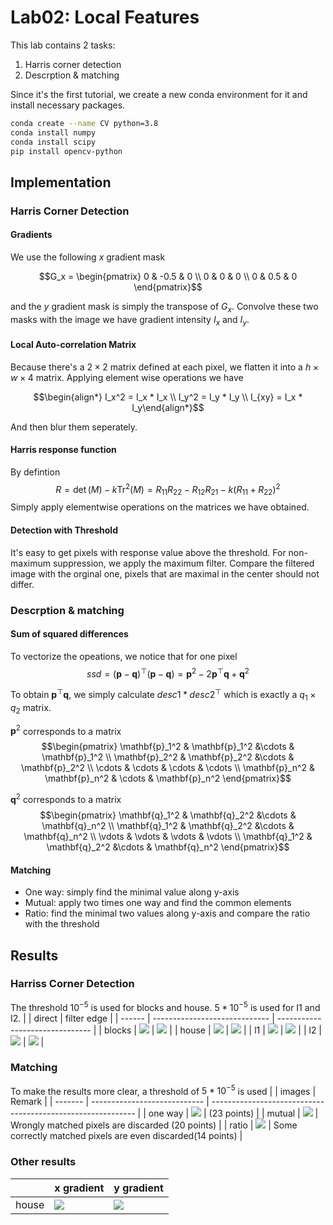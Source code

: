# Lab02: Local Features
This lab contains 2 tasks:
1. Harris corner detection
2. Descrption & matching

Since it's the first tutorial, we create a new conda environment for it and install necessary packages.
```bash
conda create --name CV python=3.8
conda install numpy
conda install scipy
pip install opencv-python
```

## Implementation
### Harris Corner Detection
#### **Gradients**
We use the following $x$ gradient mask

$$G_x = \begin{pmatrix} 0 & -0.5 & 0 \\ 0 & 0 & 0   \\ 0 & 0.5 & 0 \end{pmatrix}$$

and the $y$ gradient mask is simply the transpose of $G_x$. Convolve these two masks with the image we have gradient intensity $I_x$ and $I_y$.

#### **Local Auto-correlation Matrix**
Because there's a $2\times 2$ matrix defined at each pixel, we flatten it into a $h\times w\times 4$ matrix. Applying element wise operations we have

$$\begin{align*} I_x^2 = I_x * I_x \\ I_y^2 = I_y * I_y \\ I_{xy} = I_x * I_y\end{align*}$$

And then blur them seperately.

#### **Harris response function**
By defintion
$$R = \det (M) - k \mathrm{Tr}^2(M) = R_{11}R_{22} - R_{12}R_{21} - k (R_{11}+R_{22})^2$$
Simply apply elementwise operations on the matrices we have obtained.

#### Detection with Threshold
It's easy to get pixels with response value above the threshold. For non-maximum suppression, we apply the maximum filter. Compare the filtered image with the orginal one, pixels that are maximal in the center should not differ.

### Descrption & matching
#### **Sum of squared differences**
To vectorize the opeations, we notice that for one pixel
$$ssd =  (\mathbf{p}-\mathbf{q})^\top (\mathbf{p}-\mathbf{q}) = \mathbf{p}^2 - 2\mathbf{p}^\top\mathbf{q} + \mathbf{q}^2$$

To obtain $\mathbf{p}^\top\mathbf{q}$, we simply calculate $desc1 * desc2^\top$ which is exactly a $q_1 \times q_2$ matrix. 

$\mathbf{p}^2$ corresponds to a matrix 
$$\begin{pmatrix} \mathbf{p}_1^2 & \mathbf{p}_1^2  &\cdots & \mathbf{p}_1^2 \\ \mathbf{p}_2^2 & \mathbf{p}_2^2  &\cdots & \mathbf{p}_2^2 \\ \cdots & \cdots & \cdots & \cdots \\ \mathbf{p}_n^2 & \mathbf{p}_n^2 & \cdots & \mathbf{p}_n^2 \end{pmatrix}$$

$\mathbf{q}^2$ corresponds to a matrix
$$\begin{pmatrix} \mathbf{q}_1^2 & \mathbf{q}_2^2  &\cdots & \mathbf{q}_n^2 \\ \mathbf{q}_1^2 & \mathbf{q}_2^2  &\cdots & \mathbf{q}_n^2 \\ \vdots & \vdots & \vdots & \vdots \\ \mathbf{q}_1^2 & \mathbf{q}_2^2  &\cdots & \mathbf{q}_n^2 \end{pmatrix}$$

#### Matching
- One way: simply find the minimal value along y-axis
- Mutual: apply two times one way and find the common elements
- Ratio: find the minimal two values along y-axis and compare the ratio with the threshold


## Results
### Harriss Corner Detection
The threshold $10^{-5}$ is used for blocks and house. $5 * 10^{-5}$ is used for I1 and I2.
|        | direct                        | filter edge                     |
| ------ | ----------------------------- | ------------------------------- |
| blocks | ![](images/blocks_harris.png) | ![](images/blocks_harris_f.png) |
| house  | ![](images/house_harris.png)  | ![](images/house_harris_f.png)  |
| l1     | ![](images/I1_harris.png)     | ![](images/I1_harris_f.png)     |
| l2     | ![](images/I2_harris.png)     | ![](images/I2_harris_f.png)     |

### Matching
To make the results more clear, a threshold of $5 * 10 ^{-5}$ is used
|         | images                       | Remark                                                      |
| ------- | ---------------------------- | ----------------------------------------------------------- |
| one way | ![](images/match_ow.png)     | (23 points)                                                 |
| mutual  | ![](images/match_mutual.png) | Wrongly matched pixels are discarded    (20 points)         |
| ratio   | ![](images/match_ratio.png)  | Some correctly matched pixels are even discarded(14 points) |

### Other results
|       | x gradient          | y gradient          |
| ----- | ------------------- | ------------------- |
| house | ![](images/I_x.jpg) | ![](images/I_y.jpg) |
